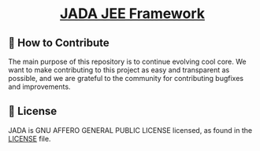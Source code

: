 <h1 align="center">
  <a href="https://github.com/consiglionazionaledellericerche/jada">
    JADA JEE Framework
  </a>
</h1>

## 👏 How to Contribute

The main purpose of this repository is to continue evolving cool core. We want to make contributing to this project as easy and transparent as possible, and we are grateful to the community for contributing bugfixes and improvements.

## 📄 License

JADA is GNU AFFERO GENERAL PUBLIC LICENSE licensed, as found in the [LICENSE][l] file.

[l]: https://github.com/consiglionazionaledellericerche/jada/blob/master/LICENSE